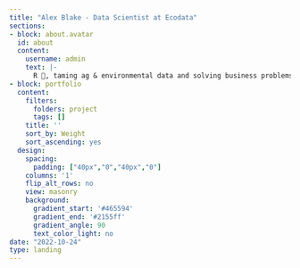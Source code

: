 ```yaml
---
title: "Alex Blake - Data Scientist at Ecodata"
sections:
- block: about.avatar
  id: about
  content:
    username: admin
    text: |-
      R 🧙, taming ag & environmental data and solving business problems with models and sexy visuals.
- block: portfolio
  content:
    filters:
      folders: project
      tags: []
    title: ''
    sort_by: Weight
    sort_ascending: yes
  design:
    spacing:
      padding: ["40px","0","40px","0"]
    columns: '1'
    flip_alt_rows: no
    view: masonry
    background:
      gradient_start: '#465594'
      gradient_end: '#2155ff'
      gradient_angle: 90
      text_color_light: no
date: "2022-10-24"
type: landing
---
```

